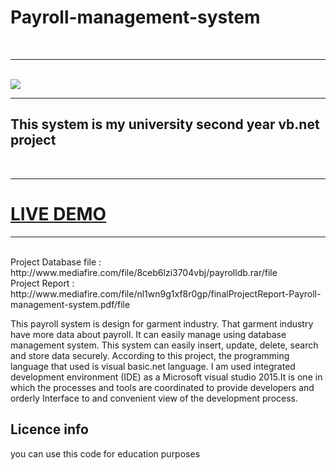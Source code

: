 # Payroll-management-system


<br>
<hr>
<br>

<img src="https://user-images.githubusercontent.com/75051796/120091681-0ebdb400-c12b-11eb-99e2-96dc9df08264.jpg">
  
  <br>
  
  <hr>






<h2>This system is my university second year vb.net project</h2>
<br>
<hr>
<h1 style="color:red"><a href="https://www.youtube.com/watch?v=TgcPybfgzRc">LIVE DEMO</a></h1>
<hr>
<br>
Project Database file : http://www.mediafire.com/file/8ceb6lzi3704vbj/payrolldb.rar/file
<br>
Project Report : http://www.mediafire.com/file/nl1wn9g1xf8r0gp/finalProjectReport-Payroll-management-system.pdf/file

This payroll system is  design for garment industry. That garment industry have more data about payroll. It can easily manage using database management system. This system can easily insert, update, delete, search and store data securely. 
According to this project, the programming language that used is visual basic.net language. I am used integrated development environment (IDE) as a Microsoft visual studio 2015.It is one in which the processes and tools are coordinated to provide developers and orderly Interface to and convenient view of the development process.

<h2>Licence info</h2>
you can use this code for education purposes

